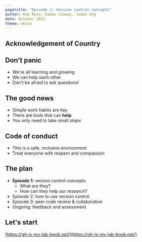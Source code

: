 ```yaml
---
pagetitle: "Episode 1: Version control concepts"
author: Rob Moss, Eamon Conway, James Ong
date: October 2022
theme: white
---
```


## Acknowledgement of Country

## Don't panic

- We're all learning and growing
- We can help each other
- Don't be afraid to ask questions!

## The good news

- Simple work habits are key
- There are tools that can **help**
- You only need to take small steps

## Code of conduct

- This is a safe, inclusive environment
- Treat everyone with respect and compassion

## The plan

- **Episode 1:** version control concepts
  - What are they?
  - How can they help our research?
- Episode 2: how to use version control
- Episode 3: peer code review & collaboration
- Ongoing: feedback and assessment

## Let's start

[https://git-is-my-lab-book.net/](https://git-is-my-lab-book.net/)
